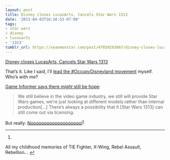 ```yaml
---
layout: post
title: Disney closes LucasArts, Cancels Star Wars 1313
date: '2013-04-03T16:16:53-07:00'
tags:
- star wars
- disney
- lucasarts
- '1313'
tumblr_url: https://seanmonstar.com/post/47059293667/disney-closes-lucasarts-cancels-star-wars-1313
---
```

[Disney closes LucasArts, Cancels Star Wars 1313](http://kotaku.com/disney-shuts-down-lucasarts-468473749)  

That’s it. Like I said, I’ll [lead the #OccupyDisneyland movement](http://seanmonstar.com/2022/07/28/2012-10-31-disney-1313.html) myself. Who’s with me?

[Game Informer says there _might_ still be hope](https://www.gameinformer.com/b/news/archive/2013/04/03/lucasarts-rep-says-star-wars-1313-might-be-saved.aspx):

> We still believe in the video game industry, we still will provide Star Wars games, we’re just looking at different models rather than internal production[…] There’s always a possibility that it [Star Wars 1313] can still come out via licensing.

But really: [Nooooooooooooooooooo!](http://nooooooooooooooo.com/)<sup id="fnref:1"><a href="#fn:1" class="footnote-ref" role="doc-noteref">1</a></sup>

* * *

1. 

All my childhood memories of TIE Fighter, X-Wing, Rebel Assault, Rebellion…&nbsp;[↩︎](#fnref:1)

